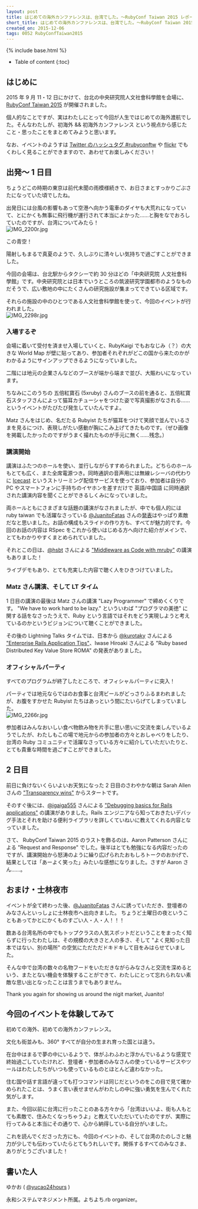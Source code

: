 ```yaml
---
layout: post
title: はじめての海外カンファレンスは、台湾でした。〜RubyConf Taiwan 2015 レポート〜
short_title: はじめての海外カンファレンスは、台湾でした。〜RubyConf Taiwan 2015 レポート〜
created_on: 2015-12-06
tags: 0052 RubyConfTaiwan2015
---
```

{% include base.html %}


* Table of content
{:toc}


## はじめに

2015 年 9 月 11・12 日にかけて、台北の中央研究院人文社會科學館を会場に、[RubyConf Taiwan 2015](http://2015.rubyconf.tw/) が開催されました。

個人的なことですが、実はわたしにとって今回が人生ではじめての海外渡航でした。そんなわたしが、初海外 &amp;&amp; 初海外カンファレンス という視点から感じたこと・思ったことをまとめてみようと思います。

なお、イベントのようすは [Twitter のハッシュタグ #rubyconftw](https://twitter.com/hashtag/rubyconftw?f=images&vertical=default&src=hash) や [flickr](https://www.flickr.com/photos/123590011@N08/sets/) でもくわしく見ることができますので、あわせてお楽しみください！

## 出発〜 1 日目

ちょうどこの時期の東京は前代未聞の雨模様続きで、お日さまとすっかりごぶさたになっていた頃でしたね。

出発日には台風の影響もあって空港へ向かう電車のダイヤも大荒れになっていて、とにかくも無事に飛行機が運行されて本当によかった……と胸をなでおろしていたのですが、台湾についてみたら！
<br />
![IMG_2200r.jpg]({{base}}{{site.baseurl}}/images/0052-RubyConfTaiwan2015/IMG_2200r.jpg)
<br />

この青空！

陽射しもまるで真夏のようで、久しぶりに清々しい気持ちで過ごすことができました。

今回の会場は、台北駅からタクシーで約 30 分ほどの「中央研究院 人文社會科學館」です。中央研究院とは日本でいうところの筑波研究学園都市のようなものだそうで、広い敷地の中にたくさんの研究施設が集まってできている区域です。

それらの施設の中のひとつである人文社會科學館を使って、今回のイベントが行われました。
<br />
![IMG_2298r.jpg]({{base}}{{site.baseurl}}/images/0052-RubyConfTaiwan2015/IMG_2298r.jpg)
<br />

### 入場するぞ

会場に着いて受付を済ませ入場していくと、RubyKaigi でもおなじみ（？）の大きな World Map が壁に貼ってあり、参加者それぞれがどこの国から来たのかがわかるようにサインアップできるようになっていました。

二階には地元の企業さんなどのブースが端から端まで並び、大賑わいになっています。

ちなみにこのうちの 五倍紅寶石 (5xruby) さんのブースの前を通ると、五倍紅寶石スタッフさんによって猫耳カチューシャをつけた姿で写真撮影がなされる……というイベントがたびたび発生していたんですよ。

Matz さんをはじめ、名だたる Rubyist たちが猫耳をつけて笑顔で並んでいるさまを見るにつけ、表現しがたい感動が胸にこみ上げてきたものです。（ぜひ画像を掲載したかったのですがうまく撮れたものが手元に無く……残念。）

### 講演開始

講演はふたつのホールを使い、並行しながらすすめられました。どちらのホールもとても広く、また全席電源つき。同時通訳の音声用には無線レシーバの代わりに [Icecast](http://icecast.org/) というストリーミング配信サービスを使っており、参加者は自分の PC やスマートフォンに手持ちのイヤホンを差すだけで 英語/中国語 に同時通訳された講演内容を聞くことができるしくみになっていました。

両ホールともにさまざまな話題の講演がなされましたが、中でも個人的には ruby taiwan でも活躍なさっている [@JuanitoFatas](https://twitter.com/JuanitoFatas) さんの[発表](https://speakerdeck.com/juanitofatas/rspec-for-practical-rubyist)はやっぱり素敵だなと思いました。お話の構成もスライドの作り方も、すべてが魅力的です。今回のお話の内容は RSpec をこれから使いはじめる方へ向けた紹介がメインで、とてもわかりやすくまとめられていました。

それとこの日は、[@hsbt](https://twitter.com/hsbt) さんによる ["Middleware as Code with mruby"](http://www.slideshare.net/hsbt/middleware-as-code-with-mruby-52663708) の講演もありました！

ライブデモもあり、とても充実した内容で聴く人をひきつけていました。

### Matz さん講演、そして LT タイム

1 日目の講演の最後は Matz さんの講演 "Lazy Programmer" で締めくくりです。
"We have to work hard to be lazy." といういわば "プログラマの美徳"  に関する話をなさったうえで、Ruby という言語ではそれをどう実現しようと考えているのかというビジョンについて聴くことができました。

その後の Lightning Talks タイムでは、日本から [@kurotaky](https://twitter.com/kurotaky) さんによる
["Enterprise Rails Application Tips"](https://speakerdeck.com/kurotaky/enterprise-rails-application-tips)、Iwase Hiroaki さんによる "Ruby based Distributed Key Value Store ROMA" の発表がありました。

### オフィシャルパーティ

すべてのプログラムが終了したところで、オフィシャルパーティに突入！

パーティでは地元ならではのお食事と台湾ビールがどっさりふるまわれましたが、お腹をすかせた Rubyist たちはあっという間にたいらげてしまっていました。
<br />
![IMG_2266r.jpg]({{base}}{{site.baseurl}}/images/0052-RubyConfTaiwan2015/IMG_2266r.jpg)
<br />

参加者はみんなおいしい食べ物飲み物を片手に思い思いに交流を楽しんでいるようでしたが、わたしもこの場で地元からの参加者の方々とおしゃべりをしたり、台湾の Ruby コミュニティで活躍なさっている方々に紹介していただいたりと、とても貴重な時間を過ごすことができました。

## 2 日目

前日に負けないくらいよいお天気になった 2 日目のさわやかな朝は Sarah Allen さんの ["Transparency wins"](http://www.slideshare.net/sarah.allen/transparency-wins) からスタートです。

そのすぐ後には、[@igaiga555](https://twitter.com/igaiga555) さんによる ["Debugging basics for Rails applications"](https://speakerdeck.com/igaiga/rubyconftaiwan2015) の講演がありました。Rails エンジニアなら知っておきたいデバッグ手法とそれを助ける便利ライブラリを詳しくていねいに教えてくれる内容となっていました。

さて、 RubyConf Taiwan 2015 のラストを飾るのは、Aaron Patterson さんによる "Request and Response" でした。後半はとても勉強になる内容だったのですが、講演開始から怒涛のように繰り広げられたおもしろトークのおかげで、結果としては「あーよく笑った」みたいな感想になりました。さすが Aaron さん……。

## おまけ・士林夜市

イベントが全て終わった後、[@JuanitoFatas](https://twitter.com/JuanitoFatas) さんに誘っていただき、登壇者のみなさんといっしょに士林夜市へ出向きました。
ちょうど土曜日の夜ということもあってかとにかくものすごい人・人・人！！！

数ある台湾名所の中でもトップクラスの人気スポットだということをまったく知らずに行ったわたしは、その規模の大きさと人の多さ、そして "よく見知った日本ではない、別の場所" の空気にただただドキドキして目をみはらせていました。

そんな中で台湾の数々の名物フードをいただきながらみなさんと交流を深めるという、またとない機会を体験することができて、わたしにとって忘れられない素敵な思い出となったことは言うまでもありません。 

Thank you again for showing us around the nigit market, Juanito!

## 今回のイベントを体験してみて

初めての海外、初めての海外カンファレンス。

文化も街並みも、360° すべてが自分の生まれ育った国とは違う。

在台中はまるで夢の中にいるようで、体がふわふわと浮かんでいるような感覚で終始過ごしていたけれど、登壇者・参加者のみなさんの使っているサービスやツールはわたしたちがいつも使っているものとほとんど違わなかった。

住む国や話す言語が違っても打つコマンドは同じだというのをこの目で見て確かめられたことは、うまく言い表せませんがわたしの中に強い勇気を生んでくれた気がします。

また、今回以前に台湾に行ったことのある方々から「台湾はいいよ、街も人もとても素敵で、住みたくなっちゃうよ」と教えていただいていたのですが、実際に行ってみると本当にその通りで、心から納得している自分がいました。

これを読んでくださった方にも、今回のイベントの、そして台湾のたのしさと魅力が少しでも伝わっていたらとてもうれしいです。関係するすべてのみなさま、ありがとうございました！

## 書いた人

ゆかお ( [@yucao24hours](https://twitter.com/yucao24hours?lang=ja) )

永和システムマネジメント所属。よちよち.rb organizer。


